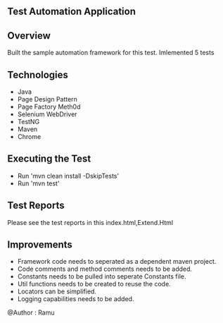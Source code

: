 ## Test Automation Application

## Overview

Built the sample automation framework for this test. Imlemented 5 tests

## Technologies

* Java
* Page Design Pattern
* Page Factory Meth0d
* Selenium WebDriver
* TestNG
* Maven
* Chrome

## Executing the Test

* Run 'mvn clean install -DskipTests'
* Run 'mvn test'

## Test Reports

Please see the test reports in this index.html,Extend.Html

## Improvements

* Framework code needs to seperated as a dependent maven project.
* Code comments and method comments needs to be added.
* Constants needs to be pulled into seperate Constants file.
* Util functions needs to be created to reuse the code.
* Locators can be simplified.
* Logging capabilities needs to be added.

@Author : Ramu
